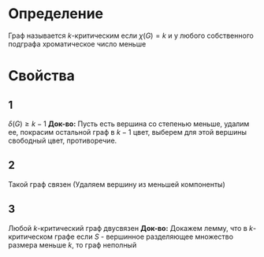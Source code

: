 # Определение
Граф называется $k$-критическим если $\chi(G) = k$ и у любого собственного подграфа хроматическое число меньше
# Свойства
## 1
$\delta(G) \geq k - 1$
**Док-во:** Пусть есть вершина со степенью меньше, удалим ее, покрасим остальной граф в $k - 1$ цвет, выберем для этой вершины свободный цвет, противоречие.
## 2
Такой граф связен 
(Удаляем вершину из меньшей компоненты)
## 3 
Любой $k$-критический граф двусвязен
**Док-во:** Докажем лемму, что в $k$-критическом графе если $S$ - вершинное разделяющее множество размера меньше $k$, то граф неполный